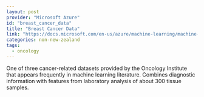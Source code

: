 ```yaml
---
layout: post
provider: "Microsoft Azure"
id: "breast_cancer_data"
title: "Breast Cancer Data"
link: "https://docs.microsoft.com/en-us/azure/machine-learning/machine-learning-use-sample-datasets"
categories: non-new-zealand
tags:
  - oncology
---
```


One of three cancer-related datasets provided by the Oncology Institute that appears frequently in machine learning literature. Combines diagnostic information with features from laboratory analysis of about 300 tissue samples.